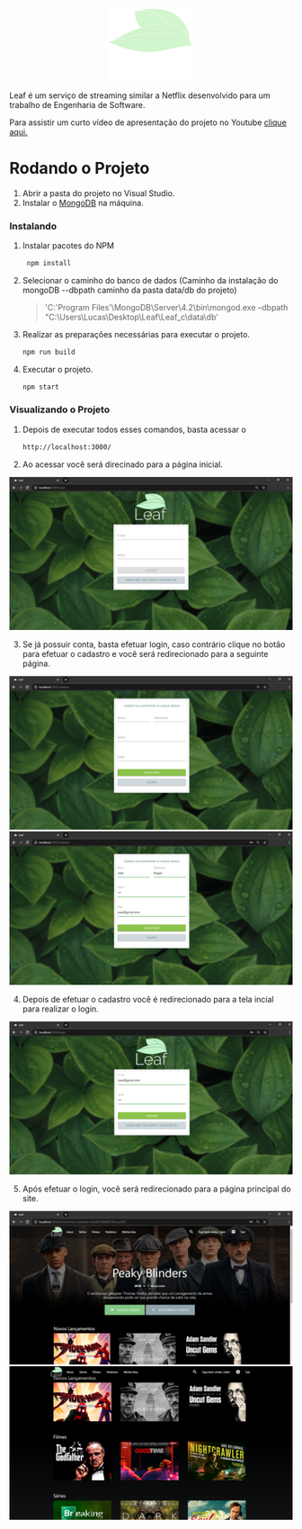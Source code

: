 
<p align="center"> <img width="150" src="images-readme/logo.png"/> </p>

Leaf é um serviço de streaming similar a Netflix desenvolvido para um trabalho de Engenharia de Software. 

Para assistir um curto vídeo de apresentação do projeto no Youtube [clique aqui.](https://youtu.be/V8Dy22f9jS4)

# Rodando o Projeto

1. Abrir a pasta do projeto no Visual Studio.
2. Instalar o [MongoDB](https://www.mongodb.com/try/download/community) na máquina.

### Instalando 

1. Instalar pacotes do NPM
   ```sh 
    npm install
   ```
      
2. Selecionar o caminho do banco de dados (Caminho da instalação do mongoDB --dbpath caminho da pasta data/db do projeto)
     
    > 'C:\'Program Files'\MongoDB\Server\4.2\bin\mongod.exe –dbpath "C:\Users\Lucas\Desktop\Leaf\Leaf_c\data\db'
    

3. Realizar as preparações necessárias para executar o projeto.
    ```sh 
    npm run build 
    ```

4. Executar o projeto. 
    ```sh
    npm start
    ```

### Visualizando o Projeto

1. Depois de executar todos esses comandos, basta acessar o

   ```sh
   http://localhost:3000/
   ```
2. Ao acessar você será direcinado para a página inicial.
<img src="images-readme/1.png"/>

3. Se já possuir conta, basta efetuar login, caso contrário clique no botão para efetuar o cadastro e você será redirecionado para a seguinte página. 
<img src="images-readme/2.png"/>

<img src="images-readme/3.png"/>

4. Depois de efetuar o cadastro você é redirecionado para a tela incial para realizar o login. 

<img src="images-readme/4.png"/>

5. Após efetuar o login, você será redirecionado para a página principal do site.

<img src="images-readme/5.png"/>

<img src="images-readme/6.png"/>

